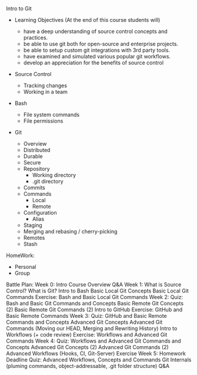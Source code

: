 
Intro to Git

- Learning Objectives (At the end of this course students will)
  - have a deep understanding of source control concepts and practices.
  - be able to use git both for open-source and enterprise projects.
  - be able to setup custom git integrations with 3rd party tools.
  - have examined and simulated various popular git workflows.
  - develop an appreciation for the benefits of source control

- Source Control
  - Tracking changes
  - Working in a team

- Bash
  - File system commands
  - File permissions

- Git
  - Overview
   - Distributed
   - Durable
   - Secure
  - Repository
    - Working directory
    - .git directory
  - Commits
  - Commands
    - Local
    - Remote
  - Configuration
    - Alias
  - Staging
  - Merging and rebasing / cherry-picking
  - Remotes
  - Stash

HomeWork:
 - Personal
 - Group

Battle Plan:
  Week 0:
    Intro
    Course Overview
    Q&A
  Week 1:
    What is Source Control?
    What is Git?
    Intro to Bash
    Basic Local Git Concepts
    Basic Local Git Commands
    Exercise: Bash and Basic Local Git Commands
  Week 2:
    Quiz: Bash and Basic Git Commands and Concepts
    Basic Remote Git Concepts (2)
    Basic Remote Git Commands (2)
    Intro to GitHub
    Exercise: GitHub and Basic Remote Commands
  Week 3:
    Quiz: GitHub and Basic Remote Commands and Concepts
    Advanced Git Concepts
    Advanced Git Commands (Moving our HEAD, Merging and Rewriting History)
    Intro to Workflows (+ code review)
    Exercise: Workflows and Advanced Git Commands
  Week 4:
    Quiz: Workflows and Advanced Git Commands and Concepts
    Advanced Git Concepts (2)
    Advanced Git Commands (2)
    Advanced Workflows (Hooks, CI, Git-Server)
    Exercise
  Week 5:
    Homework Deadline
    Quiz: Advanced Workflows, Concepts and Commands
    Git Internals (pluming commands, object-addressable, .git folder structure)
    Q&A
    
